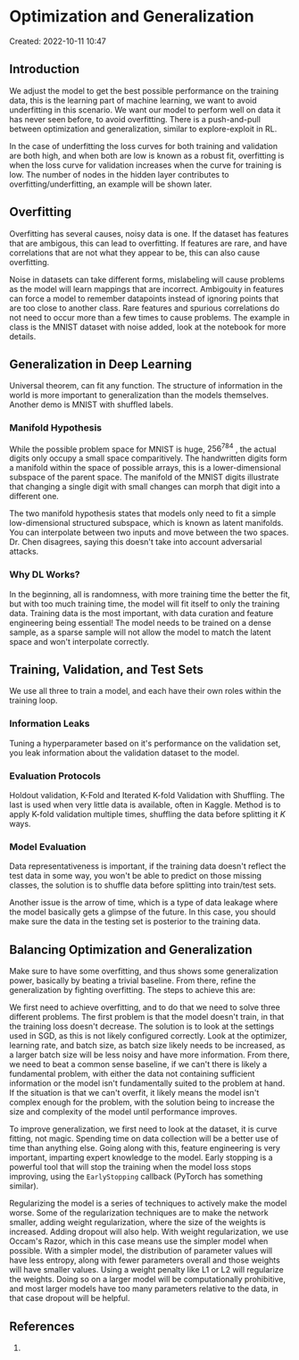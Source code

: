 # Optimization and Generalization
Created: 2022-10-11 10:47

## Introduction
We adjust the model to get the best possible performance on the training data, this is the learning part of machine learning, we want to avoid underfitting in this scenario. We want our model to perform well on data it has never seen before, to avoid overfitting. There is a push-and-pull between optimization and generalization, similar to explore-exploit in RL.

In the case of underfitting the loss curves for both training and validation are both high, and when both are low is known as a robust fit, overfitting is when the loss curve for validation increases when the curve for training is low. The number of nodes in the hidden layer contributes to overfitting/underfitting, an example will be shown later.

## Overfitting
Overfitting has several causes, noisy data is one. If the dataset has features that are ambigous, this can lead to overfitting. If features are rare, and have correlations that are not what they appear to be, this can also cause overfitting.

Noise in datasets can take different forms, mislabeling will cause problems as the model will learn mappings that are incorrect. Ambigouity in features can force a model to remember datapoints instead of ignoring points that are too close to another class. Rare features and spurious correlations do not need to occur more than a few times to cause problems. The example in class is the MNIST dataset with noise added, look at the notebook for more details.

## Generalization in Deep Learning
Universal theorem, can fit any function. The structure of information in the world is more important to generalization than the models themselves. Another demo is MNIST with shuffled labels.

### Manifold Hypothesis
While the possible problem space for MNIST is huge, $256^{784}$ , the actual digits only occupy a small space comparitively. The handwritten digits form a manifold within the space of possible arrays, this is a lower-dimensional subspace of the parent space. The manifold of the MNIST digits illustrate that changing a single digit with small changes can morph that digit into a different one.

The two manifold hypothesis states that models only need to fit a simple low-dimensional structured subspace, which is known as latent manifolds. You can interpolate between two inputs and move between the two spaces. Dr. Chen disagrees, saying this doesn't take into account adversarial attacks.

### Why DL Works?
In the beginning, all is randomness, with more training time the better the fit, but with too much training time, the model will fit itself to only the training data. Training data is the most important, with data curation and feature engineering being essential! The model needs to be trained on a dense sample, as a sparse sample will not allow the model to match the latent space and won't interpolate correctly.

## Training, Validation, and Test Sets
We use all three to train a model, and each have their own roles within the training loop.

### Information Leaks
Tuning a hyperparameter based on it's performance on the validation set, you leak information about the validation dataset to the model. 

### Evaluation Protocols
Holdout validation, K-Fold and Iterated K-fold Validation with Shuffling. The last is used when very little data is available, often in Kaggle. Method is to apply K-fold validation multiple times, shuffling the data before splitting it $K$ ways.

### Model Evaluation
Data representativeness is important, if the training data doesn't reflect the test data in some way, you won't be able to predict on those missing classes, the solution is to shuffle data before splitting into train/test sets.

Another issue is the arrow of time, which is a type of data leakage where the model basically gets a glimpse of the future. In this case, you should make sure the data in the testing set is posterior to the training data.

## Balancing Optimization and Generalization
Make sure to have some overfitting, and thus shows some generalization power, basically by beating a trivial baseline. From there, refine the generalization by fighting overfitting. The steps to achieve this are:

We first need to achieve overfitting, and to do that we need to solve three different problems. The first problem is that the model doesn't train, in that the training loss doesn't decrease. The solution is to look at the settings used in SGD, as this is not likely configured correctly. Look at the optimizer, learning rate, and batch size, as batch size likely needs to be increased, as a larger batch size will be less noisy and have more information. From there, we need to beat a common sense baseline, if we can't there is likely a fundamental problem, with either the data not containing sufficient information or the model isn't fundamentally suited to the problem at hand. If the situation is that we can't overfit, it likely means the model isn't complex enough for the problem, with the solution being to increase the size and complexity of the model until performance improves.

To improve generalization, we first need to look at the dataset, it is curve fitting, not magic. Spending time on data collection will be a better use of time than anything else. Going along with this, feature engineering is very important, imparting expert knowledge to the model. Early stopping is a powerful tool that will stop the training when the model loss stops improving, using the `EarlyStopping` callback (PyTorch has something similar). 

Regularizing the model is a series of techniques to actively make the model worse. Some of the regularization techniques are to make the network smaller, adding weight regularization, where the size of the weights is increased. Adding dropout will also help. With weight regularization, we use Occam's Razor, which in this case means use the simpler model when possible. With a simpler model, the distribution of parameter values will have less entropy, along with fewer parameters overall and those weights will have smaller values. Using a weight penalty like L1 or L2 will regularize the weights. Doing so on a larger model will be computationally prohibitive, and most larger models have too many parameters relative to the data, in that case dropout will be helpful.

## References
1. 